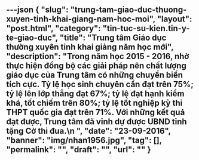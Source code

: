 ---json
{
    "slug": "trung-tam-giao-duc-thuong-xuyen-tinh-khai-giang-nam-hoc-moi",
    "layout": "post.html",
    "category": "tin-tuc-su-kien.tin-y-te-giao-duc",
    "title": "Trung tâm Giáo dục thường xuyên tỉnh khai giảng năm học mới",
    "description": "Trong năm học 2015 - 2016, nhờ thực hiện đồng bộ các giải pháp nên chất lượng giáo dục của Trung tâm có những chuyển biến tích cực. Tỷ lệ học sinh chuyên cần đạt trên 75%; tỷ lệ lên lớp thẳng đạt 67%; tỷ lệ đạt hạnh kiểm khá, tốt chiếm trên 80%; tỷ lệ tốt nghiệp kỳ thi THPT quốc gia đạt trên 71%. Với những kết quả đạt được, Trung tâm đã vinh dự được UBND tỉnh tặng Cờ thi đua.\n ",
    "date": "23-09-2016",
    "banner": "img/nhan1956.jpg",
    "tag": [],
    "permalink": "",
    "draft": "",
    "url": ""
}
---
